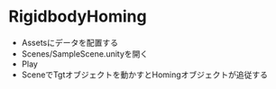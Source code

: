 # RigidbodyHoming
+ Assetsにデータを配置する
+ Scenes/SampleScene.unityを開く
+ Play
+ SceneでTgtオブジェクトを動かすとHomingオブジェクトが追従する